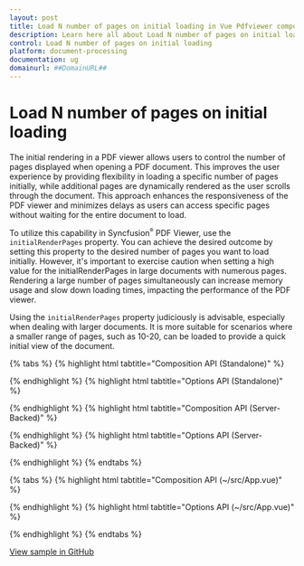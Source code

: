 ```yaml
---
layout: post
title: Load N number of pages on initial loading in Vue Pdfviewer component | Syncfusion
description: Learn here all about Load N number of pages on initial loading in Syncfusion Vue Pdfviewer component of Syncfusion Essential JS 2 and more.
control: Load N number of pages on initial loading
platform: document-processing
documentation: ug
domainurl: ##DomainURL##
---
```


# Load N number of pages on initial loading

The initial rendering in a PDF viewer allows users to control the number of pages displayed when opening a PDF document. This improves the user experience by providing flexibility in loading a specific number of pages initially, while additional pages are dynamically rendered as the user scrolls through the document. This approach enhances the responsiveness of the PDF viewer and minimizes delays as users can access specific pages without waiting for the entire document to load.

To utilize this capability in Syncfusion<sup style="font-size:70%">&reg;</sup> PDF Viewer, use the `initialRenderPages` property. You can achieve the desired outcome by setting this property to the desired number of pages you want to load initially. However, it's important to exercise caution when setting a high value for the initialRenderPages in large documents with numerous pages. Rendering a large number of pages simultaneously can increase memory usage and slow down loading times, impacting the performance of the PDF viewer.

Using the `initialRenderPages` property judiciously is advisable, especially when dealing with larger documents. It is more suitable for scenarios where a smaller range of pages, such as 10-20, can be loaded to provide a quick initial view of the document.

{% tabs %}
{% highlight html tabtitle="Composition API (Standalone)" %}

<template>
  <div id="app">
    <ejs-pdfviewer id="pdfViewer" ref="pdfviewer" :documentPath="documentPath" :initialRenderPages="initialRenderPages">
    </ejs-pdfviewer>
  </div>
</template>

<script setup>

import {
  PdfViewerComponent as EjsPdfviewer, Toolbar, Magnification, Navigation,
  LinkAnnotation, BookmarkView, Annotation, ThumbnailView,
  Print, TextSelection, TextSearch, FormFields, FormDesigner
} from '@syncfusion/ej2-vue-pdfviewer';
import { provide } from 'vue';

const documentPath = "https://cdn.syncfusion.com/content/pdf/pdf-succinctly.pdf";
const initialRenderPages = 10;

provide('PdfViewer', [Toolbar, Magnification, Navigation, LinkAnnotation, BookmarkView, Annotation,
  ThumbnailView, Print, TextSelection, TextSearch, FormFields, FormDesigner])

</script>

{% endhighlight %}
{% highlight html tabtitle="Options API (Standalone)" %}

<template>
  <div id="app">
    <ejs-pdfviewer id="pdfViewer" ref="pdfviewer" :documentPath="documentPath" :initialRenderPages="initialRenderPages">
    </ejs-pdfviewer>
  </div>
</template>

<script>

import {
  PdfViewerComponent, Toolbar, Magnification, Navigation,
  LinkAnnotation, BookmarkView, Annotation, ThumbnailView,
  Print, TextSelection, TextSearch, FormFields, FormDesigner
} from '@syncfusion/ej2-vue-pdfviewer';

export default {
  name: "App",
  components: {
    "ejs-pdfviewer": PdfViewerComponent
  },
  data() {
    return {
      documentPath: "https://cdn.syncfusion.com/content/pdf/pdf-succinctly.pdf",
      initialRenderPages: 10
    };
  },
  provide: {
    PdfViewer: [Toolbar, Magnification, Navigation, LinkAnnotation, BookmarkView, Annotation,
      ThumbnailView, Print, TextSelection, TextSearch, FormFields, FormDesigner]
  }
}
</script>

{% endhighlight %}
{% highlight html tabtitle="Composition API (Server-Backed)" %}

<template>
  <div id="app">
    <ejs-pdfviewer id="pdfViewer" ref="pdfviewer" :documentPath="documentPath" :serviceUrl="serviceUrl"
      :initialRenderPages="initialRenderPages">
    </ejs-pdfviewer>
  </div>
</template>

<script setup>

import {
  PdfViewerComponent as EjsPdfviewer, Toolbar, Magnification, Navigation,
  LinkAnnotation, BookmarkView, Annotation, ThumbnailView,
  Print, TextSelection, TextSearch, FormFields, FormDesigner
} from '@syncfusion/ej2-vue-pdfviewer';
import { provide } from 'vue';

const documentPath = "https://cdn.syncfusion.com/content/pdf/pdf-succinctly.pdf";
const serviceUrl = "https://services.syncfusion.com/vue/production/api/pdfviewer";
const initialRenderPages = 10;

provide('PdfViewer', [Toolbar, Magnification, Navigation, LinkAnnotation, BookmarkView, Annotation,
  ThumbnailView, Print, TextSelection, TextSearch, FormFields, FormDesigner])

</script>

{% endhighlight %}
{% highlight html tabtitle="Options API (Server-Backed)" %}

<template>
  <div id="app">
    <ejs-pdfviewer id="pdfViewer" ref="pdfviewer" :documentPath="documentPath" :serviceUrl="serviceUrl"
      :initialRenderPages="initialRenderPages">
    </ejs-pdfviewer>
  </div>
</template>

<script>

import {
  PdfViewerComponent, Toolbar, Magnification, Navigation,
  LinkAnnotation, BookmarkView, Annotation, ThumbnailView,
  Print, TextSelection, TextSearch, FormFields, FormDesigner
} from '@syncfusion/ej2-vue-pdfviewer';

export default {
  name: "App",
  components: {
    "ejs-pdfviewer": PdfViewerComponent
  },
  data() {
    return {
      documentPath: "https://cdn.syncfusion.com/content/pdf/pdf-succinctly.pdf",
      serviceUrl: "https://services.syncfusion.com/vue/production/api/pdfviewer",
      initialRenderPages: 10
    };
  },
  provide: {
    PdfViewer: [Toolbar, Magnification, Navigation, LinkAnnotation, BookmarkView, Annotation,
      ThumbnailView, Print, TextSelection, TextSearch, FormFields, FormDesigner]
  }
}
</script>

{% endhighlight %}
{% endtabs %}

{% tabs %}
{% highlight html tabtitle="Composition API (~/src/App.vue)" %}

<template>
  <div id="app">
    <ejs-pdfviewer id="pdfViewer" :serviceUrl="serviceUrl" :documentPath="documentPath"
      :initialRenderPages="initialRenderPages">
    </ejs-pdfviewer>
  </div>
</template>

<script setup>
import {
  PdfViewerComponent as EjsPdfviewer, Toolbar, Magnification, Navigation,
  Annotation, LinkAnnotation, BookmarkView, ThumbnailView,
  Print, TextSelection, TextSearch, FormFields, FormDesigner
} from '@syncfusion/ej2-vue-pdfviewer';
import { provide } from 'vue';

const serviceUrl = "https://services.syncfusion.com/vue/production/api/pdfviewer";
const documentPath = "PDF_Succinctly.pdf";
const initialRenderPages = 10;

provide('PdfViewer', [Toolbar, Magnification, Navigation, LinkAnnotation, BookmarkView, ThumbnailView,
  Print, TextSelection, TextSearch, Annotation, FormDesigner, FormFields])


</script>

{% endhighlight %}
{% highlight html tabtitle="Options API (~/src/App.vue)" %}

<template>
  <div id="app">
    <ejs-pdfviewer id="pdfViewer" :serviceUrl="serviceUrl" :documentPath="documentPath"
      :initialRenderPages="initialRenderPages">
    </ejs-pdfviewer>
  </div>
</template>

<script>
import {
  PdfViewerComponent, Toolbar, Magnification, Navigation,
  Annotation, LinkAnnotation, BookmarkView, ThumbnailView,
  Print, TextSelection, TextSearch, FormFields, FormDesigner
} from '@syncfusion/ej2-vue-pdfviewer';

export default {
  name: 'app',
  components: {
    'ejs-pdfviewer': PdfViewerComponent
  },
  data() {
    return {
      serviceUrl: "https://services.syncfusion.com/vue/production/api/pdfviewer",
      documentPath: "PDF_Succinctly.pdf",
      initialRenderPages: 10
    };
  },
  provide: {
    PdfViewer: [Toolbar, Magnification, Navigation, LinkAnnotation, BookmarkView, ThumbnailView,
      Print, TextSelection, TextSearch, Annotation, FormDesigner, FormFields]
  }
}

</script>

{% endhighlight %}
{% endtabs %}

[View sample in GitHub](https://github.com/SyncfusionExamples/vue-pdf-viewer-examples/tree/master/How%20to/Load%20N%20number%20of%20pages%20on%20initial%20loading)